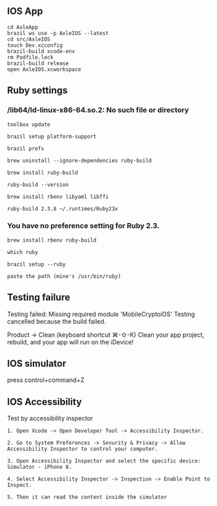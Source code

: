 ## IOS App
```
cd AxleApp
brazil ws use -p AxleIOS --latest
cd src/AxleIOS
touch Dev.xcconfig
brazil-build xcode-env
rm Podfile.lock
brazil-build release
open AxleIOS.xcworkspace
```

## Ruby settings

### /lib64/ld-linux-x86-64.so.2: No such file or directory

```
toolbox update

brazil setup platform-support

brazil prefs

brew uninstall --ignore-dependencies ruby-build

brew install ruby-build

ruby-build --version

brew install rbenv libyaml libffi

ruby-build 2.3.8 ~/.runtimes/Ruby23x
```

### You have no preference setting for Ruby 2.3.
```
brew install rbenv ruby-build

which ruby

brazil setup --ruby

paste the path (mine's /usr/bin/ruby)
```


## Testing failure

Testing failed:
	Missing required module 'MobileCryptoiOS'
	Testing cancelled because the build failed.

Product -> Clean (keyboard shortcut ⌘-⇧-K)
Clean your app project, rebuild, and your app will run on the iDevice!


## IOS simulator

press control+command+Z


## IOS Accessibility

Test by accessibility inspector

    1. Open Xcode -> Open Developer Tool -> Accessibility Inspector.

    2. Go to System Preferences -> Sevurity & Privacy -> Allow Accessibility Inspector to control your computer.

    3. Open Accessibility Inspector and select the specific device: Simulator - iPhone 8.

    4. Select Accessibility Inspector -> Inspection -> Enable Point to Inspect.

    5. Then it can read the content inside the simulator

